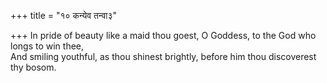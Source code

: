 +++
title = "१० कन्येव तन्वा३"

+++
In pride of beauty like a maid thou goest, O Goddess, to the God who longs to win thee,  
     And smiling youthful, as thou shinest brightly, before him thou discoverest thy bosom.